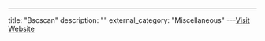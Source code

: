 ---
title: "Bscscan"
description: ""
external_category: "Miscellaneous"
---[Visit Website](https://bscscan.com/)

